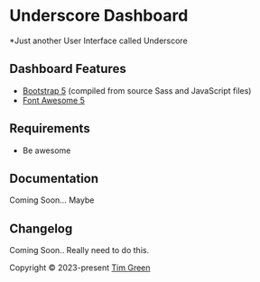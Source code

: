 # Underscore Dashboard
*Just another User Interface called Underscore

## Dashboard Features

* [Bootstrap 5](https://getbootstrap.com/) (compiled from source Sass and JavaScript files)
* [Font Awesome 5](https://fontawesome.com/)

## Requirements

* Be awesome

## Documentation
Coming Soon… Maybe

## Changelog
Coming Soon.. Really need to do this.

Copyright © 2023-present [Tim Green](https://github.com/tim-green)